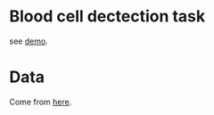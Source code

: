 # Blood cell dectection task

see [demo](./demo.ipynb).

# Data

Come from [here](https://github.com/Shenggan/BCCD_Dataset).

